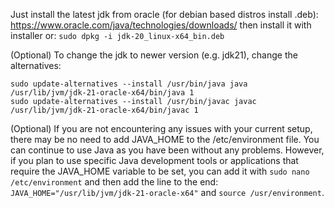 
Just install the latest jdk from oracle (for debian based distros install .deb): https://www.oracle.com/java/technologies/downloads/ then install it with installer or: `sudo dpkg -i jdk-20_linux-x64_bin.deb`

(Optional) To change the jdk to newer version (e.g. jdk21), change the alternatives:
```
sudo update-alternatives --install /usr/bin/java java /usr/lib/jvm/jdk-21-oracle-x64/bin/java 1
sudo update-alternatives --install /usr/bin/javac javac /usr/lib/jvm/jdk-21-oracle-x64/bin/javac 1
```
(Optional) If you are not encountering any issues with your current setup, there may be no need to add JAVA_HOME to the /etc/environment file. You can continue to use Java as you have been without any problems. However, if you plan to use specific Java development tools or applications that require the JAVA_HOME variable to be set, you can add it with `sudo nano /etc/environment` and then add the line to the end: `JAVA_HOME="/usr/lib/jvm/jdk-21-oracle-x64"` and `source /usr/environment`. 
